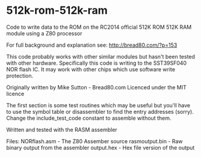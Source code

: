 # 512k-rom-512k-ram

Code to write data to the ROM on the RC2014 official 
512K ROM 512K RAM module using a Z80 processor

For full background and explanation see: http://bread80.com/?p=153

This code probably works with other similar modules but hasn't been tested with other hardware.
Specifically this code is writing to the SST39SF040 NOR flash IC. It may work with other chips which use software write protection.

Originally written by Mike Sutton - Bread80.com
Licenced under the MIT licence

The first section is some test routines which may be useful but you'll have to use the symbol table or disassembler to find the entry addresses (sorry).
Change the include_test_code constant to assemble without them.

Written and tested with the RASM assembler

Files:
NORflash.asm   - The Z80 Assember source
rasmoutput.bin - Raw binary output from the assembler
output.hex     - Hex file version of the output
